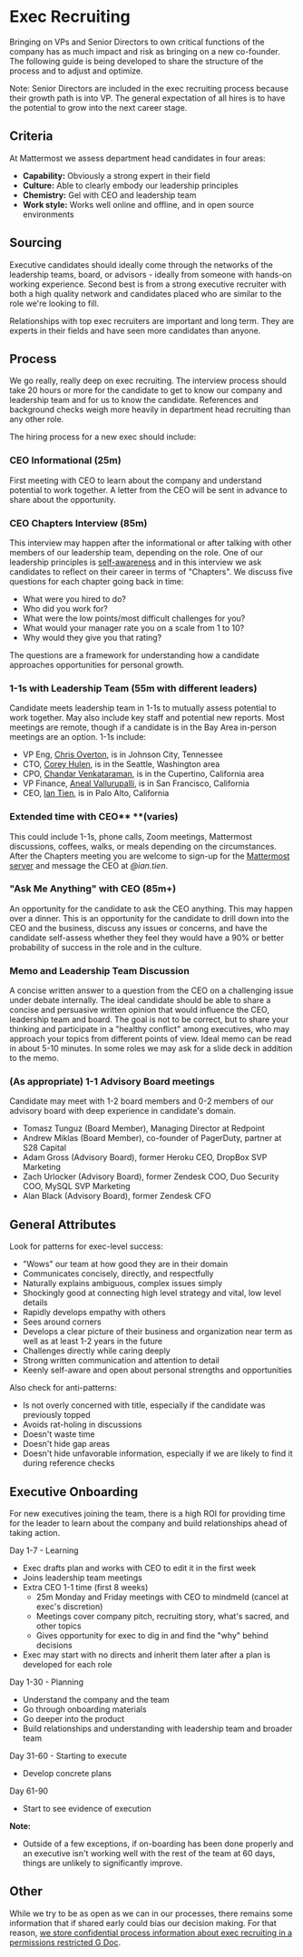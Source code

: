 # Exec Recruiting

Bringing on VPs and Senior Directors to own critical functions of the company has as much impact and risk as bringing on a new co-founder. The following guide is being developed to share the structure of the process and to adjust and optimize.

Note: Senior Directors are included in the exec recruiting process because their growth path is into VP. The general expectation of all hires is to have the potential to grow into the next career stage.

## Criteria

At Mattermost we assess department head candidates in four areas:

* **Capability:** Obviously a strong expert in their field
* **Culture:** Able to clearly embody our leadership principles
* **Chemistry:** Gel with CEO and leadership team
* **Work style:** Works well online and offline, and in open source environments 

## Sourcing

Executive candidates should ideally come through the networks of the leadership teams, board, or advisors - ideally from someone with hands-on working experience. Second best is from a strong executive recruiter with both a high quality network and candidates placed who are similar to the role we're looking to fill.

Relationships with top exec recruiters are important and long term. They are experts in their fields and have seen more candidates than anyone.

## Process

We go really, really deep on exec recruiting. The interview process should take 20 hours or more for the candidate to get to know our company and leadership team and for us to know the candidate. References and background checks weigh more heavily in department head recruiting than any other role.

The hiring process for a new exec should include:

### CEO Informational \(25m\)

First meeting with CEO to learn about the company and understand potential to work together. A letter from the CEO will be sent in advance to share about the opportunity.

### CEO Chapters Interview \(85m\)

This interview may happen after the informational or after talking with other members of our leadership team, depending on the role. One of our leadership principles is [self-awareness](../../../company/about-mattermost/#leadership-principles) and in this interview we ask candidates to reflect on their career in terms of "Chapters". We discuss five questions for each chapter going back in time:

* What were you hired to do?
* Who did you work for?
* What were the low points/most difficult challenges for you?
* What would your manager rate you on a scale from 1 to 10?
* Why would they give you that rating?

The questions are a framework for understanding how a candidate approaches opportunities for personal growth.

### **1-1s with Leadership Team \(55m with different leaders\)**

Candidate meets leadership team in 1-1s to mutually assess potential to work together. May also include key staff and potential new reports. Most meetings are remote, though if a candidate is in the Bay Area in-person meetings are an option. 1-1s include:

* VP Eng, [Chris Overton](https://www.linkedin.com/in/chris-overton-62b235/), is in Johnson City, Tennessee
* CTO, [Corey Hulen](https://www.linkedin.com/in/coreyhulen/), is in the Seattle, Washington area
* CPO, [Chandar Venkataraman](https://www.linkedin.com/in/chandar-venkataraman-a4332b3/), is in the Cupertino, California area
* VP Finance, [Aneal Vallurupalli](https://www.linkedin.com/in/aneal-vallurupalli-4b573a38/), is in San Francisco, California
* CEO, [Ian Tien](https://www.linkedin.com/in/iantien/), is in Palo Alto, California

### Extended time with CEO** **\(varies\)

This could include 1-1s, phone calls, Zoom meetings, Mattermost discussions, coffees, walks, or meals depending on the circumstances. After the Chapters meeting you are welcome to sign-up for the [Mattermost server](https://community.mattermost.com/) and message the CEO at *@ian.tien*.

### "Ask Me Anything" with CEO \(85m+\)

An opportunity for the candidate to ask the CEO anything. This may happen over a dinner. This is an opportunity for the candidate to drill down into the CEO and the business, discuss any issues or concerns, and have the candidate self-assess whether they feel they would have a 90% or better probability of success in the role and in the culture.

### Memo and Leadership Team Discussion

A concise written answer to a question from the CEO on a challenging issue under debate internally. The ideal candidate should be able to share a concise and persuasive written opinion that would influence the CEO, leadership team and board. The goal is not to be correct, but to share your thinking and participate in a "healthy conflict" among executives, who may approach your topics from different points of view. Ideal memo can be read in about 5-10 minutes. In some roles we may ask for a slide deck in addition to the memo.

### \(As appropriate\) 1-1 Advisory Board meetings

Candidate may meet with 1-2 board members and 0-2 members of our advisory board with deep experience in candidate's domain.

* Tomasz Tunguz \(Board Member\), Managing Director at Redpoint
* Andrew Miklas \(Board Member\), co-founder of PagerDuty, partner at S28 Capital
* Adam Gross \(Advisory Board\), former Heroku CEO, DropBox SVP Marketing
* Zach Urlocker \(Advisory Board\), former Zendesk COO, Duo Security COO, MySQL SVP Marketing
* Alan Black \(Advisory Board\), former Zendesk CFO

## General Attributes

Look for patterns for exec-level success:

* "Wows" our team at how good they are in their domain
* Communicates concisely, directly, and respectfully
* Naturally explains ambiguous, complex issues simply
* Shockingly good at connecting high level strategy and vital, low level details
* Rapidly develops empathy with others
* Sees around corners
* Develops a clear picture of their business and organization near term as well as at least 1-2 years in the future
* Challenges directly while caring deeply
* Strong written communication and attention to detail
* Keenly self-aware and open about personal strengths and opportunities

Also check for anti-patterns:

* Is not overly concerned with title, especially if the candidate was previously topped
* Avoids rat-holing in discussions
* Doesn't waste time
* Doesn't hide gap areas
* Doesn't hide unfavorable information, especially if we are likely to find it during reference checks

## Executive Onboarding

For new executives joining the team, there is a high ROI for providing time for the leader to learn about the company and build relationships ahead of taking action.

Day 1-7 - Learning

* Exec drafts plan and works with CEO to edit it in the first week
* Joins leadership team meetings
* Extra CEO 1-1 time \(first 8 weeks\)
  * 25m Monday and Friday meetings with CEO to mindmeld \(cancel at exec's discretion\)
  * Meetings cover company pitch, recruiting story, what's sacred, and other topics
  * Gives opportunity for exec to dig in and find the "why" behind decisions
* Exec may start with no directs and inherit them later after a plan is developed for each role

Day 1-30 - Planning

* Understand the company and the team
* Go through onboarding materials
* Go deeper into the product
* Build relationships and understanding with leadership team and broader team

Day 31-60 - Starting to execute

* Develop concrete plans

Day 61-90

* Start to see evidence of execution

**Note:**

* Outside of a few exceptions, if on-boarding has been done properly and an executive isn't working well with the rest of the team at 60 days, things are unlikely to significantly improve.

## Other

While we try to be as open as we can in our processes, there remains some information that if shared early could bias our decision making. For that reason, [we store confidential process information about exec recruiting in a permissions restricted G Doc](https://docs.google.com/document/d/1AKL2IvivMBihDUa9doAlaPNf97hKH2jNQbMCRkHQ1V4/edit).
